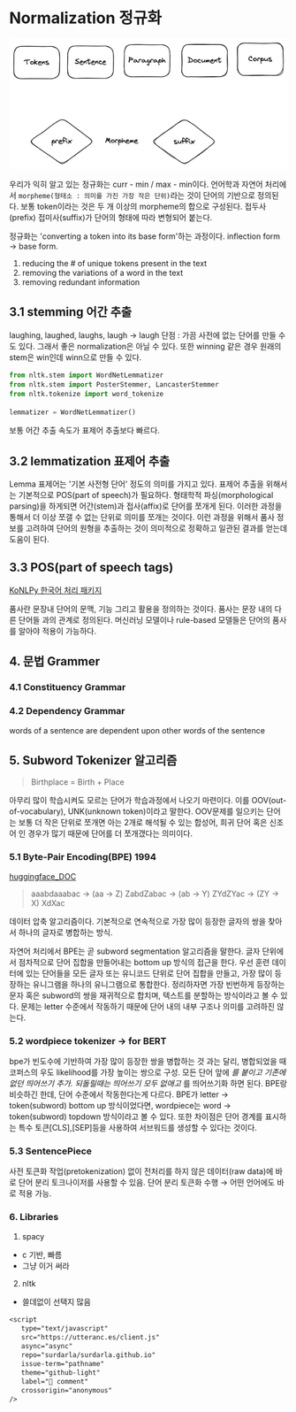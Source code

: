 
# Normalization 정규화

![morpheme](/images/9b29442026783ce1e7672cbd8ce504d9_MD5.png)

우리가 익히 알고 있는 정규화는 curr - min / max - min이다. 언어학과 자연어 처리에서 `morpheme(형태소 : 의미를 가진 가장 작은 단위)`라는 것이 단어의 기반으로 정의된다. 보통 token이라는 것은 두 개 이상의 morpheme의 합으로 구성된다. 접두사(prefix) 접미사(suffix)가 단어의 형태에 따라 변형되어 붙는다.

정규화는 'converting a token into its base form'하는 과정이다. inflection form → base form.

1. reducing the # of unique tokens present in the text
2. removing the variations of a word in the text
3. removing redundant information

## 3.1 stemming 어간 추출

laughing, laughed, laughs, laugh → laugh
단점 : 가끔 사전에 없는 단어를 만들 수도 있다. 그래서 좋은 normalization은 아닐 수 있다. 또한 winning 같은 경우 원래의 stem은 win인데 winn으로 만들 수 있다.

```python
from nltk.stem import WordNetLemmatizer
from nltk.stem import PosterStemmer, LancasterStemmer
from nltk.tokenize import word_tokenize

lemmatizer = WordNetLemmatizer()
```

보통 어간 추출 속도가 표제어 추출보다 빠르다.

## 3.2 lemmatization 표제어 추출

Lemma 표제어는 '기본 사전형 단어' 정도의 의미를 가지고 있다. 표제어 추출을 위해서는 기본적으로 POS(part of speech)가 필요하다. 형태학적 파싱(morphological parsing)을 하게되면 어간(stem)과 접사(affix)로 단어를 쪼개게 된다. 이러한 과정을 통해서 더 이상 쪼갤 수 없는 단위로 의미를 쪼개는 것이다. 이런 과정을 위해서 품사 정보를 고려하여 단어의 원형을 추출하는 것이 의미적으로 정확하고 일관된 결과를 얻는데 도움이 된다.

## 3.3 POS(part of speech tags)

[KoNLPy 한국어 처리 패키지](https://datascienceschool.net/03%20machine%20learning/03.01.02%20KoNLPy%20%ED%95%9C%EA%B5%AD%EC%96%B4%20%EC%B2%98%EB%A6%AC%20%ED%8C%A8%ED%82%A4%EC%A7%80.html)

품사란 문장내 단어의 문맥, 기능 그리고 활용을 정의하는 것이다. 품사는 문장 내의 다른 단어들 과의 관계로 정의된다. 머신러닝 모델이나 rule-based 모델들은 단어의 품사를 알아야 적용이 가능하다.

## 4. 문법 Grammer

### 4.1 Constituency Grammar

### 4.2 Dependency Grammar

words of a sentence are dependent upon other words of the sentence

## 5. Subword Tokenizer 알고리즘

> Birthplace = Birth + Place

아무리 많이 학습시켜도 모르는 단어가 학습과정에서 나오기 마련이다. 이를 OOV(out-of-vocabulary), UNK(unknown token)이라고 말한다. OOV문제를 일으키는 단어는 보통 더 작은 단위로 쪼개면 아는 2개로 해석될 수 있는 합성어, 희귀 단어 혹은 신조어 인 경우가 많기 때문에 단어를 더 쪼개갰다는 의미이다.

### 5.1 Byte-Pair Encoding(BPE) 1994

[huggingface_DOC](https://huggingface.co/learn/nlp-course/chapter6/5?fw=pt)

> aaabdaaabac → (aa → Z) ZabdZabac → (ab → Y) ZYdZYac → (ZY → X) XdXac

데이터 압축 알고리즘이다. 기본적으로 연속적으로 가장 많이 등장한 글자의 쌍을 찾아서 하나의 글자로 병합하는 방식.

자연어 처리에서 BPE는 곧 subword segmentation 알고리즘을 말한다. 글자 단위에서 점차적으로 단어 집합을 만들어내는 bottom up 방식의 접근을 한다. 우선 훈련 데이터에 있는 단어들을 모든 글자 또는 유니코드 단위로 단어 집합을 만들고, 가장 많이 등장하는 유니그램을 하나의 유니그램으로 통합한다. 정리하자면 가장 빈번하게 등장하는 문자 혹은 subword의 쌍을 재귀적으로 합치며, 텍스트를 분할하는 방식이라고 볼 수 있다. 문제는 letter 수준에서 작동하기 때문에 단어 내의 내부 구조나 의미를 고려하진 않는다.

### 5.2 wordpiece tokenizer → for BERT

bpe가 빈도수에 기반하여 가장 많이 등장한 쌍을 병합하는 것 과는 달리, 병합되었을 때 코퍼스의 우도 likelihood를 가장 높이는 쌍으로 구성. 모든 단어 앞에 _를 붙이고 기존에 없던 띄어쓰기 추가. 되돌릴때는 띄어쓰기 모두 없애고_ 를 띄어쓰기화 하면 된다.
BPE랑 비슷하긴 한데, 단어 수준에서 작동한다는게 다르다. BPE가 letter → token(subword) bottom up 방식이었다면, wordpiece는 word → token(subword) topdown 방식이라고 볼 수 있다. 또한 차이점은 단어 경계를 표시하는 특수 토큰[CLS],[SEP]등을 사용하여 서브워드를 생성할 수 있다는 것이다.

### 5.3 SentencePiece

사전 토큰화 작업(pretokenization) 없이 전처리를 하지 않은 데이터(raw data)에 바로 단어 분리 토크나이저를 사용할 수 있음. 단어 분리 토큰화 수행 → 어떤 언어에도 바로 적용 가능.

### 6. Libraries

1. spacy

- c 기반, 빠름
- 그냥 이거 써라

2. nltk

- 쓸데없이 선택지 많음


```{raw} html
<script
   type="text/javascript"
   src="https://utteranc.es/client.js"
   async="async"
   repo="surdarla/surdarla.github.io"
   issue-term="pathname"
   theme="github-light"
   label="💬 comment"
   crossorigin="anonymous"
/>
```
